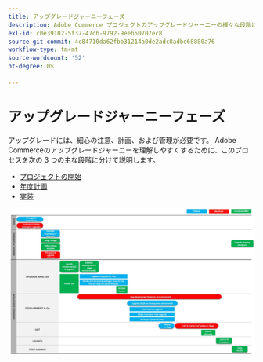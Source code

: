 ```yaml
---
title: アップグレードジャーニーフェーズ
description: Adobe Commerce プロジェクトのアップグレードジャーニーの様々な段階について説明します。
exl-id: c0e39102-5f37-47cb-9792-9eeb50707ec8
source-git-commit: 4c84710da62fbb31214a0de2adc8adbd68880a76
workflow-type: tm+mt
source-wordcount: '52'
ht-degree: 0%

---
```


# アップグレードジャーニーフェーズ

アップグレードには、細心の注意、計画、および管理が必要です。 Adobe Commerceのアップグレードジャーニーを理解しやすくするために、このプロセスを次の 3 つの主な段階に分けて説明します。

- [プロジェクトの開始](project-launch.md)
- [年度計画](annual-planning.md)
- [実装](implementation.md)

![&#x200B; アップグレードジャーニーフェーズ &#x200B;](../../assets/upgrade-guide/upgrade-journey-phases.svg)
